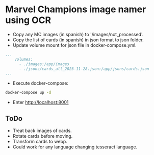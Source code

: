 # Marvel Champions image namer using OCR

* Copy any MC images (in spanish) to '/images/not_processed'.
* Copy the list of cards (in spanish) in json format to json folder.
* Update volume mount for json file in docker-compose.yml.

```yml
...
    volumes:
      - ./images:/app/images
      - ./jsons/cards_all_2023-11-28.json:/app/jsons/cards.json
...
```

* Execute docker-compose:

```bash
docker-compose up -d
```

* Enter [http://localhost:8001](http://localhost:8001)

## ToDo

* Treat back images of cards.
* Rotate cards before moving.
* Transform cards to webp.
* Could work for any language changing tesseract language.
